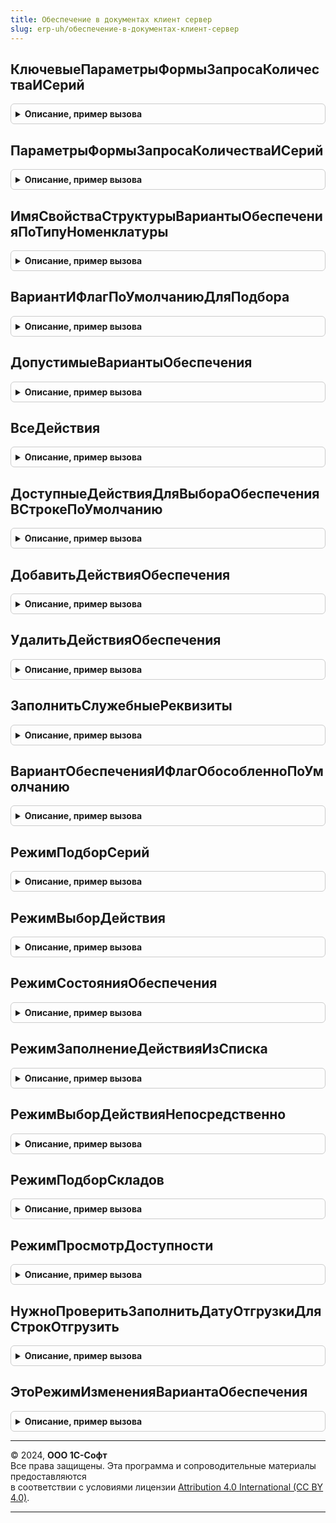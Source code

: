 ```yaml
---
title: Обеспечение в документах клиент сервер
slug: erp-uh/обеспечение-в-документах-клиент-сервер
---
```



## КлючевыеПараметрыФормыЗапросаКоличестваИСерий
<details style="margin: 1em 0; padding: 0.5em; border: 1px solid #ccc; border-radius: 6px;">

<summary style="font-weight: bold; cursor: pointer;">Описание, пример вызова</summary>

```bsl

////////////////////////////////////////////
// Заполнение вариантов обеспечения и серий.

// Конструктор структуры ключевых параметров формы запроса количества и серий.
//
//  Возвращаемое значение:
//  Структура - структура с полями:
//   * Режим - Строка - режим открытия формы.
//   * ПодборТоваров - Булево - признак того, что форма открывается из подбора товаров.
//   * ПодборВариантовОбеспечения - Булево - признак, что в форме необходимо подбирать варианты обеспечения.
//   * ПодборСерий - Булево - признак, что форма открыта для подбора серий.
//   * ПодборСкладов - Булево - признак того, что форма открыта для отбора складов.
//   * СкрытьЦену - Булево - признак, что в открываемой форме нужно скрыть информацию о ценах.
//   * РедактироватьВидЦены - Булево - признак того, что в открываемой форме можно редактировать вид цены.
//   * РедактироватьЦену - Булево -  - признак того, что в открываемой форме можно редактировать цены.
//   * ВыборСерии - Булево - признак того, что форма открывается исключительно для указания серий.
//   * СкрыватьРучныеСкидки - Булево - признак того, что в открываемой форме нужно скрыть указание ручных скидок.
//   * ИспользоватьРучныеСкидкиВПродажах - Булево - признак использования скидок.
//   * ОграничиватьВариантыОбеспечения - Булево - признак, что варианты обеспечения передаются в форму.
//   * ДопКолонкиДляУказанияСерий - Строка - перечень дополнительных колонок через запятую.
//   * РежимОтображенияТоваров - Строка, Неопределено - "Все" либо "СвободныеОстатки".
//   * ДатаОтгрузкиВсехСтрокОднойДатой - Дата, Неопределено - дата отгрузки из шапки документа.
//   * ДатаОтгрузкиНовыхСтрок - Дата, Неопределено - дата отгрузки измененных в форме строк.
//
Функция КлючевыеПараметрыФормыЗапросаКоличестваИСерий() Экспорт
```

Пример вызова
```bsl
Результат = ОбеспечениеВДокументахКлиентСервер.КлючевыеПараметрыФормыЗапросаКоличестваИСерий() 
```
</details>

## ПараметрыФормыЗапросаКоличестваИСерий
<details style="margin: 1em 0; padding: 0.5em; border: 1px solid #ccc; border-radius: 6px;">

<summary style="font-weight: bold; cursor: pointer;">Описание, пример вызова</summary>

```bsl

// Конструктор структуры параметров указания серий.
//
// Параметры:
//  Все - Булево - если истина то будут получены все параметры, иначе будут получены не ключевые параметры.
//
// Возвращаемое значение:
//  Структура - структура с полями:
//   * Режим - Строка - режим открытия формы.
//   * ПодборТоваров - Булево - признак того, что форма открывается из подбора товаров.
//   * ПодборВариантовОбеспечения - Булево - признак, что в форме необходимо подбирать варианты обеспечения.
//   * ПодборСерий - Булево - признак, что форма открыта для подбора серий.
//   * ПодборСкладов - Булево - признак того, что форма открыта для отбора складов.
//   * СкрытьЦену - Булево - признак, что в открываемой форме нужно скрыть информацию о ценах.
//   * РедактироватьВидЦены - Булево - признак того, что в открываемой форме можно редактировать вид цены.
//   * РедактироватьЦену - Булево -  - признак того, что в открываемой форме можно редактировать цены.
//   * ВыборСерии - Булево - признак того, что форма открывается исключительно для указания серий.
//   * СкрыватьРучныеСкидки - Булево - признак того, что в открываемой форме нужно скрыть указание ручных скидок.
//   * ИспользоватьРучныеСкидкиВПродажах - Булево - признак использования скидок.
//   * ОграничиватьВариантыОбеспечения - Булево - признак, что варианты обеспечения передаются в форму.
//   * ДопКолонкиДляУказанияСерий - Строка - перечень дополнительных колонок через запятую.
//   * РежимОтображенияТоваров - Строка, Неопределено - "Все" либо "СвободныеОстатки".
//   * ДатаОтгрузкиВсехСтрокОднойДатой - Дата, Неопределено - дата отгрузки из шапки документа.
//   * ДатаОтгрузкиНовыхСтрок - Дата, Неопределено - дата отгрузки измененных в форме строк.
//   * ТолькоПросмотр - Булево - Истина, если форму нужнооткрыть только на просмотр.
//   * Номенклатура - СправочникСсылка.Номенклатура - аналитика для получения остатков товаров отображаемых в форме.
//   * Характеристика - СправочникСсылка.ХарактеристикиНоменклатуры - аналитика для получения остатков товаров отображаемых в форме.
//   * Назначение - СправочникСсылка.Назначения - аналитика для получения остатков товаров отображаемых в форме.
//   * Подразделение - СправочникСсылка.СтруктураПредприятия - аналитика для получения остатков товаров отображаемых в форме.
//   * Склад - СправочникСсылка.Склады - аналитика для получения остатков товаров отображаемых в форме.
//   * Склады - Массив из СправочникСсылка.Склады - массив складов для получения остатков, если в документе указана группа складов.
//   * АдресТаблицыПодобраноРанее - Строка - адрес таблицы содержащей ранее подобранные товары, для сторнирования остатков.
//   * АдресДоступныеОстатки - Строка - адрес таблицы с готовыми рассчитанными остатками, используется в режиме ПодборТоваров = Истина.
//   * ЗаказыНаОтгрузку - Массив из ОпределяемыйТип.ОжидаемаяОтгрузка - заказы указанные в документе.
//   * Регистратор - ОпределяемыйТип.ОжидаемаяОтгрузка - ссылка на документ.
//   * ВариантОбеспеченияПоДокументу - ПеречислениеСсылка.ВариантыОбеспечения - вариант обеспечения из текущей строки документа.
//   * ВариантОбеспеченияДоИзменения - ПеречислениеСсылка.ВариантыОбеспечения - вариант обеспечения из текущей строки документа до изменения.
//   * ОбособленноПоДокументу - Булево - значение признака "Обособленно2 из текущей строки документа до изменения.
//   * КоличествоПоДокументу - Число - количество из текущей строки документа до изменения.
//   * СкладПоДокументу - СправочникСсылка.Склады - склад из текущей строки документа до изменения.
//   * КоличествоОформлено - Число - Количество на которое оформлены накладные и ордера для текущей строки докукмента.
//   * Цена - Число - цена товара.
//   * ВидЦены - СправочникСсылка.ВидыЦен - вид цены по которому нужно получить цену.
//   * Упаковка - СправочникСсылка.УпаковкиЕдиницыИзмерения - упаковка по которой нужно получить цену для товара.
//   * Валюта - СправочникСсылка.Валюты - валюта по которой нужно получить цену для товара.
//   * Дата - Дата - дата на которую нужно получить цену для товара.
//   * ЦенаВключаетНДС - Булево - если Истина, то нужно получать цены включая НДС, иначе - без учета НДС.
//   * БезОтбораПоВключениюНДСВЦену - Булево - если Истина, то нужно искать цену без отбора по включению НДС.
//   * Соглашение - СправочникСсылка.СоглашенияСКлиентами - соглашение по которому искать цену.
//   * АдресВоВременномХранилище - Строка - адрес данных о скидках на товар.
//   * ДопустимыеОбособленныеДействия - Массив из ПеречислениеСсылка.ВариантыОбеспечения - доступные обособленные действия для укзаания в форме.
//   * ДопустимыеНеобособленныеДействия - Массив из ПеречислениеСсылка.ВариантыОбеспечения - доступные необособленные действия для укзаания в форме.
//   * ВариантОбеспеченияИФлагОбособленно - Структура - структура содержащая вариант обеспечения и признак обособленно, если в форме жестко заданы выбираемые значения этих полей.
//   * РазбиватьСтрокиЗапрещено - Булево - если истина, то в форме нельзя разбивать исходную строку на две и более указывая количество.
//   * ПараметрыУказанияСерий - см. НоменклатураСервер.ПараметрыУказанияСерий
//   * Серия - СправочникСсылка.СерииНоменклатуры, Массив из СправочникСсылка.СерииНоменклатуры - серия из текущей строки документа.
//
Функция ПараметрыФормыЗапросаКоличестваИСерий(Все = Истина) Экспорт
```

Пример вызова
```bsl
Результат = ОбеспечениеВДокументахКлиентСервер.ПараметрыФормыЗапросаКоличестваИСерий(Все);
```
</details>

## ИмяСвойстваСтруктурыВариантыОбеспеченияПоТипуНоменклатуры
<details style="margin: 1em 0; padding: 0.5em; border: 1px solid #ccc; border-radius: 6px;">

<summary style="font-weight: bold; cursor: pointer;">Описание, пример вызова</summary>

```bsl

// Конструктор структуры ключевых параметров формы запроса количества и серий.
//
// Параметры:
//  ТипНоменклатуры - ПеречислениеСсылка.ТипыНоменклатуры - тип номенклатуры.
//
// Возвращаемое значение:
//  Строка - ключ структуры, содержащей данные по указанному типу номенклатуры.
//
Функция ИмяСвойстваСтруктурыВариантыОбеспеченияПоТипуНоменклатуры(ТипНоменклатуры) Экспорт
```

Пример вызова
```bsl
Результат = ОбеспечениеВДокументахКлиентСервер.ИмяСвойстваСтруктурыВариантыОбеспеченияПоТипуНоменклатуры(ТипНоменклатуры) 
```
</details>

## ВариантИФлагПоУмолчаниюДляПодбора
<details style="margin: 1em 0; padding: 0.5em; border: 1px solid #ccc; border-radius: 6px;">

<summary style="font-weight: bold; cursor: pointer;">Описание, пример вызова</summary>

```bsl

// Рассчитывает вариант обеспечения по умолчанию для подбора товаров исходя из входящих параметров.
//
// Параметры:
//  ТипНоменклатуры - ПеречислениеСсылка.ТипыНоменклатуры - тип номенклатуры.
//  ДопустимыеОбособленныеДействия - Массив из ПеречислениеСсылка.ВариантыОбеспечения - допустимые для выбора обособленные варианты обеспечения.
//  ДопустимыеНеобособленныеДействия - Массив из ПеречислениеСсылка.ВариантыОбеспечения - допустимые для выбора необособленные варианты обеспечения.
//  ОграничиватьВариантыОбеспечения - Булево - признак необходимости ограничения варианта обеспечения переданным в открываемую форму.
//  ВариантОбеспеченияИФлагОбособленно - Структура - структура с полями:
//   * ВариантОбеспечения - ПеречислениеСсылка.ВариантыОбеспечения - значение варианта обеспечения.
//   * Обособленно - Булево - значение признака "Обособленно".
//
// Возвращаемое значение:
//  Структура - структура с полями:
//   * ВариантОбеспечения - ПеречислениеСсылка.ВариантыОбеспечения - значение варианта обеспечения.
//   * Обособленно - Булево - значение признака "Обособленно".
//
Функция ВариантИФлагПоУмолчаниюДляПодбора(ТипНоменклатуры, ДопустимыеОбособленныеДействия, ДопустимыеНеобособленныеДействия, ОграничиватьВариантыОбеспечения, ВариантОбеспеченияИФлагОбособленно) Экспорт
```

Пример вызова
```bsl
Результат = ОбеспечениеВДокументахКлиентСервер.ВариантИФлагПоУмолчаниюДляПодбора(ТипНоменклатуры, ДопустимыеОбособленныеДействия, ДопустимыеНеобособленныеДействия, ОграничиватьВариантыОбеспечения, ВариантОбеспеченияИФлагОбособленно) 
```
</details>

## ДопустимыеВариантыОбеспечения
<details style="margin: 1em 0; padding: 0.5em; border: 1px solid #ccc; border-radius: 6px;">

<summary style="font-weight: bold; cursor: pointer;">Описание, пример вызова</summary>

```bsl

// Рассчитывает вариант обеспечения по умолчанию для подбора товаров исходя из входящих параметров.
//
// Параметры:
//  ТипНоменклатуры - ПеречислениеСсылка.ТипыНоменклатуры - тип номенклатуры.
//  ДопустимыеОбособленныеДействия - Массив из ПеречислениеСсылка.ВариантыОбеспечения - допустимые для выбора обособленные варианты обеспечения.
//  ДопустимыеНеобособленныеДействия - Массив из ПеречислениеСсылка.ВариантыОбеспечения - допустимые для выбора необособленные варианты обеспечения.
//  ОграничиватьВариантыОбеспечения - Булево - признак необходимости ограничения варианта обеспечения переданным в открываемую форму.
//  ВариантОбеспеченияИФлагОбособленно - Структура - структура с полями:
//   * ВариантОбеспечения - ПеречислениеСсылка.ВариантыОбеспечения - значение варианта обеспечения.
//   * Обособленно - Булево - значение признака "Обособленно".
//
// Возвращаемое значение:
//  Структура - структура с полями:
//   * ВариантОбеспечения - ПеречислениеСсылка.ВариантыОбеспечения - значение варианта обеспечения.
//   * Обособленно - Булево - значение признака "Обособленно".
//
Функция ДопустимыеВариантыОбеспечения(ТипНоменклатуры, ДопустимыеОбособленныеДействия, ДопустимыеНеобособленныеДействия, ОграничиватьВариантыОбеспечения, ВариантОбеспеченияИФлагОбособленно) Экспорт
```

Пример вызова
```bsl
Результат = ОбеспечениеВДокументахКлиентСервер.ДопустимыеВариантыОбеспечения(ТипНоменклатуры, ДопустимыеОбособленныеДействия, ДопустимыеНеобособленныеДействия, ОграничиватьВариантыОбеспечения, ВариантОбеспеченияИФлагОбособленно) 
```
</details>

## ВсеДействия
<details style="margin: 1em 0; padding: 0.5em; border: 1px solid #ccc; border-radius: 6px;">

<summary style="font-weight: bold; cursor: pointer;">Описание, пример вызова</summary>

```bsl

// Возвращает список значений, содержащий все доступные варианты обеспечения.
//
// Возвращаемое значение:
//  - СписокЗначений - список всех вариантов обеспечения.
//
Функция ВсеДействия() Экспорт
```

Пример вызова
```bsl
Результат = ОбеспечениеВДокументахКлиентСервер.ВсеДействия() 
```
</details>

## ДоступныеДействияДляВыбораОбеспеченияВСтрокеПоУмолчанию
<details style="margin: 1em 0; padding: 0.5em; border: 1px solid #ccc; border-radius: 6px;">

<summary style="font-weight: bold; cursor: pointer;">Описание, пример вызова</summary>

```bsl

// Возвращает перечень действий, доступных для выбора в строке заказа по умолчанию.
// Возвращаемое значение:
//  Массив - Массив действий.
Функция ДоступныеДействияДляВыбораОбеспеченияВСтрокеПоУмолчанию() Экспорт
```

Пример вызова
```bsl
Результат = ОбеспечениеВДокументахКлиентСервер.ДоступныеДействияДляВыбораОбеспеченияВСтрокеПоУмолчанию() 
```
</details>

## ДобавитьДействияОбеспечения
<details style="margin: 1em 0; padding: 0.5em; border: 1px solid #ccc; border-radius: 6px;">

<summary style="font-weight: bold; cursor: pointer;">Описание, пример вызова</summary>

```bsl

////////////////////////////////////////////////////////////////////////////////
// Обслуживающие формы документов

// Добавление в структуру действий действия, для заполнения реквизитов табличной части и шапки формы,
// а также служебных реквизитов табличной части и формы, необходимых для условного оформления.
// Действие для заполнения служебных реквизитов формы:
//  - Форма.ДатаОтгрузкиОбязательна
//  - Форма.СкладОбязателен
//  - СтрокаКоллекции.ДатаОтгрузкиОбязательна
//  - СтрокаКоллекции.СкладОбязателен
// Событие обработки табличных частей:
//  "ПриИзмененииТипаНоменклатурыИлиВариантаОбеспечения"
// Событие обработки табличных частей:
//  "ЗаполнитьКолонкуДоступно"
// Действие для заполнения реквизита табличной части:
//  СтрокаКоллекции.Доступно
//  СтрокаКоллекции.ПерераспределятьЗапасы
// Действие для заполнения реквизита табличной части:
//  СтрокаКоллекции.ВариантОбеспечения
//  СтрокаКоллекции.ДатаОтгрузки
// Событие обработки табличных частей:
//  "ПроверитьЗаполнитьОбеспечениеВДокументеПродажи"
// Действие для заполнения реквизита табличной части:
//  СтрокаКоллекции.ВариантОбеспечения
// Событие обработки табличных частей, только на сервере:
//  "УвеличитьДатуОтгрузкиДокумента".
//
// Параметры:
//  СтруктураДействий - Структура - структура в которую добавляется действие.
//  ПоляСтрокой - Строка - "ВариантОбеспечения" и/или "ДатаОтгрузки","СкладОбязателен","ДатаОтгрузкиОбязательна", "ДатаОтгрузкиОтложенно" через запятую.
//  ПараметрыДокумента - Структура - Данные формы:
//   * ДатаОтгрузкиВСтроке                - Дата, Неопределено   - Дата отгрузки из строки документа.
//   * ИмяПоляДатаОтгрузки                - Строка               - Имя поля "Дата отгрузки" в шапке документа.
//   * ВариантОбеспеченияИФлагОбособленно - см. ОбеспечениеВДокументахКлиентСервер.ВариантОбеспеченияИФлагОбособленноПоУмолчанию
//   * Объект                             - ДанныеФормыСтруктура - Объект формы связанный с заказом на отгрузку,
//                                                                 в том числе поле "Ссылка" для определения типа заказа на отгрузку.
//
Процедура ДобавитьДействияОбеспечения(СтруктураДействий, ПоляСтрокой, ПараметрыДокумента) Экспорт
```

Пример вызова
```bsl
ОбеспечениеВДокументахКлиентСервер.ДобавитьДействияОбеспечения(СтруктураДействий, ПоляСтрокой, ПараметрыДокумента) 
```
</details>

## УдалитьДействияОбеспечения
<details style="margin: 1em 0; padding: 0.5em; border: 1px solid #ccc; border-radius: 6px;">

<summary style="font-weight: bold; cursor: pointer;">Описание, пример вызова</summary>

```bsl

// Удаляет из структуры действий действия связанные с обеспечением.
//
// Параметры:
//  СтруктураДействий - Структура - структура действий.
//
Процедура УдалитьДействияОбеспечения(СтруктураДействий) Экспорт
```

Пример вызова
```bsl
ОбеспечениеВДокументахКлиентСервер.УдалитьДействияОбеспечения(СтруктураДействий) 
```
</details>

## ЗаполнитьСлужебныеРеквизиты
<details style="margin: 1em 0; padding: 0.5em; border: 1px solid #ccc; border-radius: 6px;">

<summary style="font-weight: bold; cursor: pointer;">Описание, пример вызова</summary>

```bsl

// Заполняет служебные реквизиты обеспечения в шапке формы, исходя из изменений служебных реквизитов табличной части.
// Необходимо использовать в паре с ДобавитьДействияОбеспечения на клиенте после обработки строки табличной части.
//
// Параметры:
//  Коллекция - ДанныеФормыКоллекция - табличная часть в которой произошли изменения служебных реквизитов.
//  ДатаОтгрузкиОбязательна - Булево - одноименный реквизит формы, который нужно обновить.
//  СкладОбязателен - Булево - одноименный реквизит формы, который нужно обновить.
//
Процедура ЗаполнитьСлужебныеРеквизиты(Коллекция, ДатаОтгрузкиОбязательна, СкладОбязателен) Экспорт
```

Пример вызова
```bsl
ОбеспечениеВДокументахКлиентСервер.ЗаполнитьСлужебныеРеквизиты(Коллекция, ДатаОтгрузкиОбязательна, СкладОбязателен) 
```
</details>

## ВариантОбеспеченияИФлагОбособленноПоУмолчанию
<details style="margin: 1em 0; padding: 0.5em; border: 1px solid #ccc; border-radius: 6px;">

<summary style="font-weight: bold; cursor: pointer;">Описание, пример вызова</summary>

```bsl

// Возвращает варианты обеспечения по умолчанию для каждого типа номенклатуры, в зависимости от стратегии обеспечения.
// Структура вариантов обеспечения нужно инициализировать в документах только если необходимо полностью переопределить правила, используемые
// при заполнении варианта обеспечения по умолчанию. В случае если известен и жестко задан вариант обеспечения для каждого типа номенклатуры.
//
// Параметры:
//  ЗаполнятьОбособленно - Булево - признак использования обособленной стратегии обеспечения.
//
// Возвращаемое значение:
//  Структура - Структура со свойствами:
//   * Товар - Структура - структура с ключами:
//      ** ВариантОбеспечения - ПеречислениеСсылка.ВариантыОбеспечения - вариант обеспечения по умолчанию.
//      ** Обособленно - Булево - значение флага Обособленно по умолчанию.
//   * МногооборотнаяТара - Структура - структура с ключами:
//      ** ВариантОбеспечения - ПеречислениеСсылка.ВариантыОбеспечения - вариант обеспечения по умолчанию.
//      ** Обособленно - Булево - значение флага Обособленно по умолчанию.
//   * Работа - Структура - структура с ключами:
//      ** ВариантОбеспечения - ПеречислениеСсылка.ВариантыОбеспечения - вариант обеспечения по умолчанию.
//      ** Обособленно - Булево - значение флага Обособленно по умолчанию.
//   * Услуга - Структура - структура с ключами:
//      ** ВариантОбеспечения - ПеречислениеСсылка.ВариантыОбеспечения - вариант обеспечения по умолчанию.
//      ** Обособленно - Булево - значение флага Обособленно по умолчанию.
//
Функция ВариантОбеспеченияИФлагОбособленноПоУмолчанию(ЗаполнятьОбособленно) Экспорт
```

Пример вызова
```bsl
Результат = ОбеспечениеВДокументахКлиентСервер.ВариантОбеспеченияИФлагОбособленноПоУмолчанию(ЗаполнятьОбособленно) 
```
</details>

## РежимПодборСерий
<details style="margin: 1em 0; padding: 0.5em; border: 1px solid #ccc; border-radius: 6px;">

<summary style="font-weight: bold; cursor: pointer;">Описание, пример вызова</summary>

```bsl

// Возвращает условное обозначение режима побора складов.
//
// Возвращаемое значение:
//  Строка - строка "ПодборСерий".
//
Функция РежимПодборСерий() Экспорт
```

Пример вызова
```bsl
Результат = ОбеспечениеВДокументахКлиентСервер.РежимПодборСерий() 
```
</details>

## РежимВыборДействия
<details style="margin: 1em 0; padding: 0.5em; border: 1px solid #ccc; border-radius: 6px;">

<summary style="font-weight: bold; cursor: pointer;">Описание, пример вызова</summary>

```bsl

// Возвращает условное обозначение режима побора складов.
//
// Возвращаемое значение:
//  Строка - строка "ВыборДействия".
//
Функция РежимВыборДействия() Экспорт
```

Пример вызова
```bsl
Результат = ОбеспечениеВДокументахКлиентСервер.РежимВыборДействия() 
```
</details>

## РежимСостоянияОбеспечения
<details style="margin: 1em 0; padding: 0.5em; border: 1px solid #ccc; border-radius: 6px;">

<summary style="font-weight: bold; cursor: pointer;">Описание, пример вызова</summary>

```bsl

// Возвращает условное обозначение режима состояния обеспечения.
//
// Возвращаемое значение:
//  Строка - строка "СостоянияОбеспечения".
//
Функция РежимСостоянияОбеспечения() Экспорт
```

Пример вызова
```bsl
Результат = ОбеспечениеВДокументахКлиентСервер.РежимСостоянияОбеспечения() 
```
</details>

## РежимЗаполнениеДействияИзСписка
<details style="margin: 1em 0; padding: 0.5em; border: 1px solid #ccc; border-radius: 6px;">

<summary style="font-weight: bold; cursor: pointer;">Описание, пример вызова</summary>

```bsl

// Возвращает условное обозначение режима заполнения действия из списка.
//
// Возвращаемое значение:
//  Строка - строка "ЗаполнениеДействияИзСписка".
//
Функция РежимЗаполнениеДействияИзСписка() Экспорт
```

Пример вызова
```bsl
Результат = ОбеспечениеВДокументахКлиентСервер.РежимЗаполнениеДействияИзСписка() 
```
</details>

## РежимВыборДействияНепосредственно
<details style="margin: 1em 0; padding: 0.5em; border: 1px solid #ccc; border-radius: 6px;">

<summary style="font-weight: bold; cursor: pointer;">Описание, пример вызова</summary>

```bsl

// Возвращает условное обозначение режима выбора действия в строке непосредственно.
//
// Возвращаемое значение:
//  Строка - строка "ВыборДействияНепосредственно".
//
Функция РежимВыборДействияНепосредственно() Экспорт
```

Пример вызова
```bsl
Результат = ОбеспечениеВДокументахКлиентСервер.РежимВыборДействияНепосредственно() 
```
</details>

## РежимПодборСкладов
<details style="margin: 1em 0; padding: 0.5em; border: 1px solid #ccc; border-radius: 6px;">

<summary style="font-weight: bold; cursor: pointer;">Описание, пример вызова</summary>

```bsl

// Возвращает условное обозначение режима побора складов.
//
// Возвращаемое значение:
//  Строка - строка "ПодборСкладов".
//
Функция РежимПодборСкладов() Экспорт
```

Пример вызова
```bsl
Результат = ОбеспечениеВДокументахКлиентСервер.РежимПодборСкладов() 
```
</details>

## РежимПросмотрДоступности
<details style="margin: 1em 0; padding: 0.5em; border: 1px solid #ccc; border-radius: 6px;">

<summary style="font-weight: bold; cursor: pointer;">Описание, пример вызова</summary>

```bsl

// Возвращает условное обозначение режима побора складов.
//
// Возвращаемое значение:
//  Неопределено - значение Неопределено.
//
Функция РежимПросмотрДоступности() Экспорт
```

Пример вызова
```bsl
Результат = ОбеспечениеВДокументахКлиентСервер.РежимПросмотрДоступности() 
```
</details>

## НужноПроверитьЗаполнитьДатуОтгрузкиДляСтрокОтгрузить
<details style="margin: 1em 0; padding: 0.5em; border: 1px solid #ccc; border-radius: 6px;">

<summary style="font-weight: bold; cursor: pointer;">Описание, пример вызова</summary>

```bsl

// Определяет нужно ли проверять или заполнять дату отгрузки после изменения варианта обеспечения в строках документа.
//
// Параметры:
//  Режим - Строка - режим выполнения действия.
//
// Возвращаемое значение:
//  Булево - Истина, если нужно проверять или заполнять дату отгрузки.
//
Функция НужноПроверитьЗаполнитьДатуОтгрузкиДляСтрокОтгрузить(Режим) Экспорт
```

Пример вызова
```bsl
Результат = ОбеспечениеВДокументахКлиентСервер.НужноПроверитьЗаполнитьДатуОтгрузкиДляСтрокОтгрузить(Режим) 
```
</details>

## ЭтоРежимИзмененияВариантаОбеспечения
<details style="margin: 1em 0; padding: 0.5em; border: 1px solid #ccc; border-radius: 6px;">

<summary style="font-weight: bold; cursor: pointer;">Описание, пример вызова</summary>

```bsl

// Определяет режим изменения варианта обеспечения
//
// Параметры:
//  Режим - Строка - режим выполнения действия.
//
// Возвращаемое значение:
//  Булево - Истина, если меняется вариант обеспечения.
//
Функция ЭтоРежимИзмененияВариантаОбеспечения(Режим) Экспорт
```

Пример вызова
```bsl
Результат = ОбеспечениеВДокументахКлиентСервер.ЭтоРежимИзмененияВариантаОбеспечения(Режим) 
```
</details>

---

© 2024, **ООО 1С-Софт**  
Все права защищены. Эта программа и сопроводительные материалы предоставляются  
в соответствии с условиями лицензии [Attribution 4.0 International (CC BY 4.0)](https://creativecommons.org/licenses/by/4.0/legalcode).

---
